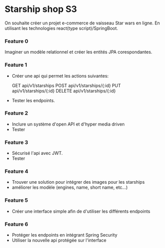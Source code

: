 # Starship shop S3

On souhaite créer un projet e-commerce de vaisseau Star wars en ligne.
En utilisant les technologies react(type script)/SpringBoot.

### Feature 0

Imaginer un modèle relationnel et créer les entités JPA corespondantes.

### Feature 1

-   Créer une api qui permet les actions suivantes:

    GET api/v1/starships
    POST api/v1/starships/{:id}
    PUT api/v1/starships/{:id}
    DELETE api/v1/starships/{:id}

-   Tester les endpoints.

### Feature 2

-   Inclure un système d'open API et d'hyper media driven
-   Tester

### Feature 3

-   Sécurisé l'api avec JWT.
-   Tester

### Feature 4

-   Trouver une solution pour intégrer des images pour les starships
-   améliorer les modèle (engines, name, short name, etc...)

### Feature 5

-   Créer une interface simple afin de d'utiliser les différents endpoints

### Feature 6

-   Protéger les endpoints en intégrant Spring Security
-   Utiliser la nouvelle api protégée sur l'interface
